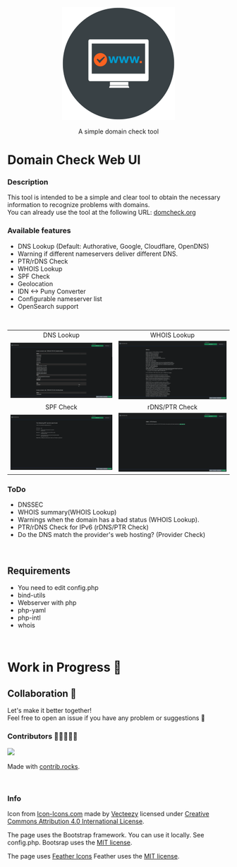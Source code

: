 <p align="center"><img src="./assets/window-domain_icon-icons.com_52810.png" width="256"></p>
<p align="center">A simple domain check tool</p>  

# Domain Check Web UI

### Description

This tool is intended to be a simple and clear tool to obtain the necessary information to recognize problems with domains.
</br>
You can already use the tool at the following URL:
<a href="https://domcheck.org">domcheck.org</a>
</br>

### Available features

- DNS Lookup (Default: Authorative, Google, Cloudflare, OpenDNS)
- Warning if different nameservers deliver different DNS.
- PTR/rDNS Check
- WHOIS Lookup
- SPF Check
- Geolocation
- IDN <-> Puny Converter  
- Configurable nameserver list
- OpenSearch support

</br>

|                                      |                                 |
| :----------------------------------: | :-----------------------------: |
|              DNS Lookup              |             WHOIS Lookup        |
| ![DNS Records](docs/dnscheck.png) |  ![WHOIS Lookup](docs/whois.png)   |
|              SPF Check              |          rDNS/PTR Check          |
|  ![SPF Details](docs/spfcheck.png)  | ![rDNS PTR Check](docs/rdns.png) |


### ToDo

- DNSSEC
- WHOIS summary(WHOIS Lookup)
- Warnings when the domain has a bad status (WHOIS Lookup).
- PTR/rDNS Check for IPv6 (rDNS/PTR Check)
- Do the DNS match the provider's web hosting? (Provider Check)

</br>

## Requirements

- You need to edit config.php
- bind-utils
- Webserver with php
- php-yaml
- php-intl
- whois

</br>

# Work in Progress 🎏

## Collaboration 👥

Let's make it better together! <br/>
Feel free to open an issue if you have any problem or suggestions 🤍

### Contributors 🧑🏾‍🤝‍🧑🏼

<a href="https://github.com/Truemmerer/domain_check_web_ui/graphs/contributors">
  <img src="https://contrib.rocks/image?repo=Truemmerer/domain_check_web_ui" />
</a>

Made with [contrib.rocks](https://contrib.rocks).

</br>

### Info

Icon from [Icon-Icons.com](https://icon-icons.com/icon/window-domain-www/52810) made by [Vecteezy](https://icon-icons.com/users/49oaZ80LDyqHrUI3wINLc/icon-sets/) licensed under <a rel="license" href="http://creativecommons.org/licenses/by/4.0/">Creative Commons Attribution 4.0 International License</a>.

The page uses the Bootstrap framework.
You can use it locally. See config.php.
Bootsrap uses the <a rel="license" href="https://raw.githubusercontent.com/twbs/bootstrap/main/LICENSE">MIT license</a>.

The page uses [Feather Icons](https://feathericons.com/)
Feather uses the <a rel="license" href="https://github.com/feathericons/feather/blob/main/LICENSE">MIT license</a>.
